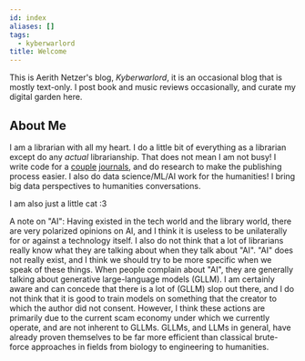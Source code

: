 ```yaml
---
id: index
aliases: []
tags:
  - kyberwarlord
title: Welcome
---
```


This is Aerith Netzer's blog, _Kyberwarlord_, it is an occasional blog that is mostly text-only. I post book and music reviews occasionally, and curate my digital garden here.

## About Me

I am a librarian with all my heart. I do a little bit of everything as a librarian except do any _actual_ librarianship. That does not mean I am not busy! I write code for a [couple](https://bulletin.appliedtransstudies.org/) [journals](https://www.rplrt.org/), and do research to make the publishing process easier. I also do data science/ML/AI work for the humanities! I bring big data perspectives to humanities conversations.

I am also just a little cat :3

A note on "AI": Having existed in the tech world and the library world, there are very polarized opinions on AI, and I think it is useless to be unilaterally for or against a technology itself. I also do not think that a lot of librarians really know what they are talking about when they talk about "AI". "AI" does not really exist, and I think we should try to be more specific when we speak of these things. When people complain about "AI", they are generally talking about generative large-language models (GLLM). I am certainly aware and can concede that there is a lot of (GLLM) slop out there, and I do not think that it is good to train models on something that the creator to which the author did not consent. However, I think these actions are primarily due to the current scam economy under which we currently operate, and are not inherent to GLLMs. GLLMs, and LLMs in general, have already proven themselves to be far more efficient than classical brute-force approaches in fields from biology to engineering to humanities.
